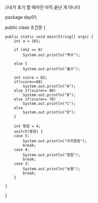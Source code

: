 
//내가 포기 할 때까진 아직 끝난 게 아니다



package day01;

public class 조건문 {

	public static void main(String[] args) {
		int a = 101;
		
		if (a%2 == 0)
			System.out.println("짝수");
		
		else {
			System.out.println("홀수");
			
		int score = 82;
		if(score>=90)
			System.out.println("A");
		else if(score>= 80)
			System.out.println("B");
		else if(score>= 70)
			System.out.println("C");
		else
			System.out.println("D");
		}
		
		int 평점 = 4;
		switch(평점) {
		case 5:
			System.out.println("아주잘함");
			break;
		case 4:
			System.out.println("잘함");
			break;
		case 3:
			System.out.println("보통");
			break;
		}
		
	}
	
}


